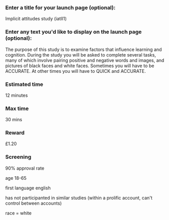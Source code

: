 ### Enter a title for your launch page (optional):

Implicit attitudes study (iatII1)

### Enter any text you'd like to display on the launch page (optional):

The purpose of this study is to examine factors that influence learning and cognition. During the study you will be asked to complete several tasks, many of which involve pairing positive and negative words and images, and pictures of black faces and white faces. Sometimes you will have to be ACCURATE. At other times you will have to QUICK and ACCURATE. 

### Estimated time

12 minutes

### Max time

30 mins

### Reward

£1.20

### Screening

90% approval rate

age 18-65

first language english

has not participanted in similar studies (within a prolific account, can't control between accounts)

race = white